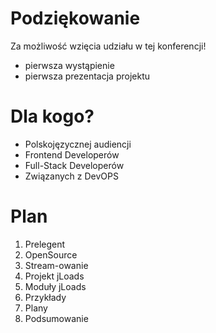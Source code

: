 # Podziękowanie

Za możliwość wzięcia udziału w tej konferencji!

+ pierwsza wystąpienie
+ pierwsza prezentacja projektu


# Dla kogo?

+ Polskojęzycznej audiencji
+ Frontend Developerów
+ Full-Stack Developerów
+ Związanych z DevOPS


# Plan

1. Prelegent
2. OpenSource
3. Stream-owanie
4. Projekt jLoads
5. Moduły jLoads   
6. Przykłady
7. Plany
8. Podsumowanie

[comment]: <> (6. o współpracy/wsparciu)
